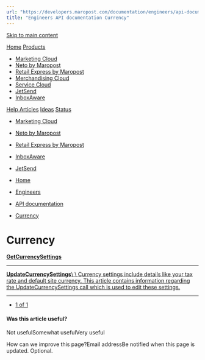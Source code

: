 ```yaml
---
url: "https://developers.maropost.com/documentation/engineers/api-documentation/currency?pgnum=1"
title: "Engineers API documentation Currency"
---
```


[Skip to main content](https://developers.maropost.com/documentation/engineers/api-documentation/currency?pgnum=1#main-content)

[Home](https://developers.maropost.com/) [Products](https://developers.maropost.com/documentation/engineers/api-documentation/currency?pgnum=1)

- [Marketing Cloud](https://galaxy.maropost.com/categories/marketing-cloud)
- [Neto by Maropost](https://galaxy.maropost.com/categories/neto-by-maropost)
- [Retail Express by Maropost](https://galaxy.maropost.com/categories/retail-express)
- [Merchandising Cloud](https://galaxy.maropost.com/categories/merchandising-cloud)
- [Service Cloud](https://galaxy.maropost.com/categories/service-cloud)
- [JetSend](https://galaxy.maropost.com/categories/jetsend)
- [InboxAware](https://galaxy.maropost.com/categories/inboxaware)

[Help Articles](https://galaxy.maropost.com/kb/neto-by-maropost) [Ideas](https://galaxy.maropost.com/categories/neto-by-maropost-ideas) [Status](https://developers.maropost.com/documentation/engineers/api-documentation/currency?pgnum=1)
- [Marketing Cloud](https://status.maropost.com/)
- [Neto by Maropost](https://status.netohq.com/)
- [Retail Express by Maropost](https://status-retailcloud.maropost.com/)
- [InboxAware](https://status.inboxaware.com/)
- [JetSend](https://status.jetsend.com/)

- [Home](https://developers.maropost.com/)
- [Engineers](https://developers.maropost.com/documentation/engineers)
- [API documentation](https://developers.maropost.com/documentation/engineers/api-documentation)
- [Currency](https://developers.maropost.com/documentation/engineers/api-documentation/currency)

# Currency

[**GetCurrencySettings**](https://developers.maropost.com/documentation/engineers/api-documentation/currency/getcurrencysettings/)

* * *

[**UpdateCurrencySettings**\\
\\
Currency settings include details like your tax rate and default site currency. This article contains information regarding the UpdateCurrencySettings call which is used to edit these settings.](https://developers.maropost.com/documentation/engineers/api-documentation/currency/updatecurrencysettings)

* * *

- [1 of 1](https://developers.maropost.com/documentation/engineers/api-documentation/currency?pgnum=1)

#### Was this article useful?

Not usefulSomewhat usefulVery useful

How can we improve this page?Email addressBe notified when this page is updated. Optional.